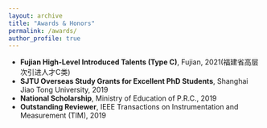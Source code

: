 ```yaml
---
layout: archive
title: "Awards & Honors"
permalink: /awards/
author_profile: true
---
```


* **Fujian High-Level Introduced Talents (Type C)**, Fujian, 2021(福建省高层次引进人才C类)
* **SJTU Overseas Study Grants for Excellent PhD Students**, Shanghai Jiao Tong University, 2019
* **National Scholarship**, Ministry of Education of P.R.C., 2019
* **Outstanding Reviewer**, IEEE Transactions on Instrumentation and Measurement (TIM), 2019






